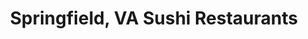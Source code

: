 ---
layout: city
title: Springfield, VA Sushi Restaurants
permalink: /virginia/springfield/
stateAbbr: VA
stateName: Virginia
cityName: Springfield

---